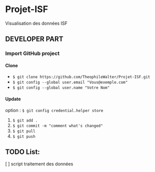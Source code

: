 # Projet-ISF
Visualisation des données ISF

## DEVELOPER PART

### Import GitHub project
#### Clone
* `$ git clone https://github.com/TheophileWalter/Projet-ISF.git`
* `$ git config --global user.email "Vous@exemple.com"`
* `$ git config --global user.name "Votre Nom"`

#### Update
option : `$ git config credential.helper store`
1. `$ git add .`
2. `$ git commit -m "comment what's changed"`
3. `$ git pull`
4. `$ git push`

## TODO List:

[ ] script traitement des données
